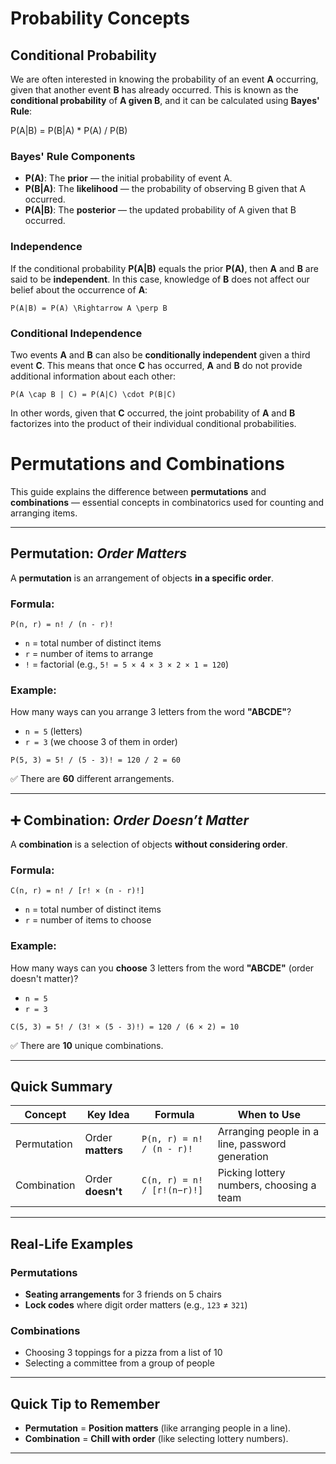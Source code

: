 # Probability Concepts

## Conditional Probability

We are often interested in knowing the probability of an event **A** occurring, given that another event **B** has already occurred. This is known as the **conditional probability** of **A given B**, and it can be calculated using **Bayes' Rule**:


P(A|B) = P(B|A) * P(A) / P(B)



### Bayes' Rule Components

- **P(A)**: The **prior** — the initial probability of event A.
- **P(B|A)**: The **likelihood** — the probability of observing B given that A occurred.
- **P(A|B)**: The **posterior** — the updated probability of A given that B occurred.

### Independence

If the conditional probability **P(A|B)** equals the prior **P(A)**, then **A** and **B** are said to be **independent**. In this case, knowledge of **B** does not affect our belief about the occurrence of **A**:

```
P(A|B) = P(A) \Rightarrow A \perp B
```

### Conditional Independence

Two events **A** and **B** can also be **conditionally independent** given a third event **C**. This means that once **C** has occurred, **A** and **B** do not provide additional information about each other:

```
P(A \cap B | C) = P(A|C) \cdot P(B|C)
```

In other words, given that **C** occurred, the joint probability of **A** and **B** factorizes into the product of their individual conditional probabilities.





# Permutations and Combinations

This guide explains the difference between **permutations** and **combinations** — essential concepts in combinatorics used for counting and arranging items.

---

## Permutation: *Order Matters*

A **permutation** is an arrangement of objects **in a specific order**.

### Formula:
```
P(n, r) = n! / (n - r)!
```

- `n` = total number of distinct items  
- `r` = number of items to arrange  
- `!` = factorial (e.g., `5! = 5 × 4 × 3 × 2 × 1 = 120`)

### Example:
How many ways can you arrange 3 letters from the word **"ABCDE"**?

- `n = 5` (letters)  
- `r = 3` (we choose 3 of them in order)

```
P(5, 3) = 5! / (5 - 3)! = 120 / 2 = 60
```

✅ There are **60** different arrangements.

---

## ➕ Combination: *Order Doesn’t Matter*

A **combination** is a selection of objects **without considering order**.

### Formula:
```
C(n, r) = n! / [r! × (n - r)!]
```

- `n` = total number of distinct items  
- `r` = number of items to choose

### Example:
How many ways can you **choose** 3 letters from the word **"ABCDE"** (order doesn't matter)?

- `n = 5`  
- `r = 3`

```
C(5, 3) = 5! / (3! × (5 - 3)!) = 120 / (6 × 2) = 10
```

✅ There are **10** unique combinations.

---

## Quick Summary

| Concept      | Key Idea            | Formula                     | When to Use                                      |
|--------------|---------------------|-----------------------------|--------------------------------------------------|
| Permutation  | Order **matters**   | `P(n, r) = n! / (n - r)!`   | Arranging people in a line, password generation |
| Combination  | Order **doesn't**   | `C(n, r) = n! / [r!(n−r)!]` | Picking lottery numbers, choosing a team        |

---

## Real-Life Examples

### Permutations
- **Seating arrangements** for 3 friends on 5 chairs
- **Lock codes** where digit order matters (e.g., `123` ≠ `321`)

### Combinations
- Choosing 3 toppings for a pizza from a list of 10
- Selecting a committee from a group of people

---

## Quick Tip to Remember

- **Permutation** = **Position matters** (like arranging people in a line).
- **Combination** = **Chill with order** (like selecting lottery numbers).

---

